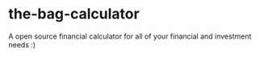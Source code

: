# the-bag-calculator
A open source financial calculator for all of your financial and investment needs :)
